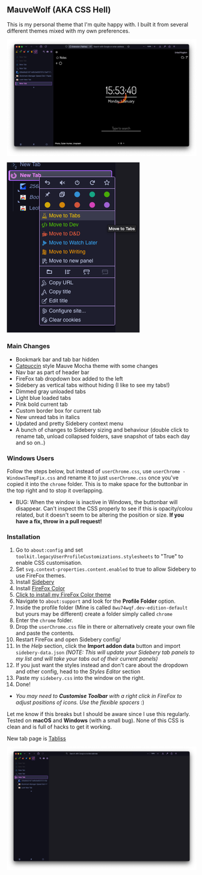 ## MauveWolf (AKA CSS Hell)

This is my personal theme that I'm quite happy with. I built it from several different themes mixed with my own preferences. 


![image](images/screenshot-firefox1.png)

![image](images/dropdown-menu.png)

### Main Changes
- Bookmark bar and tab bar hidden
- [Catpuccin](https://github.com/catppuccin/firefox) style Mauve Mocha theme with some changes
- Nav bar as part of header bar
- FireFox tab dropdown box added to the left
- Sidebery as vertical tabs without hiding (I like to see my tabs!)
- Dimmed gray unloaded tabs
- Light blue loaded tabs
- Pink bold current tab
- Custom border box for current tab
- New unread tabs in italics
- Updated and pretty Sidebery context menu
- A bunch of changes to Sidebery sizing and behaviour (double click to rename tab, unload collapsed folders, save snapshot of tabs each day and so on..)


### Windows Users

Follow the steps below, but instead of `userChrome.css`, use `userChrome - WindowsTempFix.css` and rename it to just `userChrome.css` once you've copied it into the `chrome` folder. This is to make space for the buttonbar in the top right and to stop it overlapping.
- BUG: When the window is inactive in Windows, the buttonbar will disappear. Can't inspect the CSS properly to see if this is opacity/colou related, but it doesn't seem to be altering the position or size. **If you have a fix, throw in a pull request!**


### Installation
1. Go to `about:config` and set `toolkit.legacyUserProfileCustomizations.stylesheets` to "True" to enable CSS customisation.
2. Set `svg.context-properties.content.enabled` to true to allow Sidebery to use FireFox themes.
3. Install [Sidebery](https://addons.mozilla.org/en-GB/firefox/addon/sidebery/)
4. Install [FireFox Color](https://color.firefox.com/)
5. [Click to install my FireFox Color theme](https://color.firefox.com/?theme=XQAAAAJqBAAAAAAAAABBqYhm849SCicxcUd1M38oKRicm6da8pDHi8ajvXVSk7how0XG5K6BSwejFQMVPBLwKXE-jNNeM2ACdvS7L-Wxr3cCoBlZ6agKWbmlfjAucoLmnm6KCC6C4nASML-68VTMPZ7V-Tr3910_P25TunJ74NbtznlDtthN80lAknQFJjRI21Fn3xC6Pq442NWeyPyYpsp2l7LmJi4l7igH5BrTgD8y-Npju0TEjHgtrGYqQXbg7h59xvP9m2wMW2tJdpkOGysJ7-_fOmo55XJR0IQDem_LJXvsQecATkI4WVyOgG5B-2QY94OSGZXZxfhZTjDUb8qKHxVmFZYRK67Ge_qU6a6nIQ9C51xmRPrWEP4CZrE4VGGYcIMiqAT877JkeERgvZrSECkXGSR9Ov5v7Z0xIjqd6PR-pEJoX3NQbOWGJCfbpV8oqPGoPrFN4cvumDMWe_DJ6ajydJiBYCJJXyvM1uunW_AJvly4sPVjsEbTCJZ8qLA8N2YENK-xf8CS5KJmMW8cmnETw6qPb2H9C0XCMOF3m85MKybhatYaJ6dY6WnM7DgNLYqgM2fpM5q2gWPKkDhWOgT7K8HmQ4xB-7BpwFJHYmHDW0Yy_-0Ul4A)
6. Navigate to `about:support` and look for the **Profile Folder** option.
7. Inside the profile folder (Mine is called `8wu74wqf.dev-edition-default` but yours may be different) create a folder simply called `chrome`
8. Enter the `chrome` folder.
9. Drop the `userChrome.css` file in there or alternatively create your own file and paste the contents.
10. Restart FireFox and open Sidebery config/
11. In the *Help* section, click the **Import addon data** button and import `sidebery-data.json` *(NOTE: This will update your Sidebery tab panels to my list and will take your tabs out of their current panels)*
12. If you just want the styles instead and don't care about the dropdown and other config, head to the *Styles Editor* section
13. Paste my `sidebery.css` into the window on the right.
14. Done!
- *You may need to **Customise Toolbar** with a right click in FireFox to adjust positions of icons. Use the flexible spacers* :)

Let me know if this breaks but I should be aware since I use this regularly. Tested on **macOS** and **Windows** (with a small bug). None of this CSS is clean and is full of hacks to get it working.

New tab page is [Tabliss](https://tabliss.io/)


![image](images/screenshot-firefox2.png)
